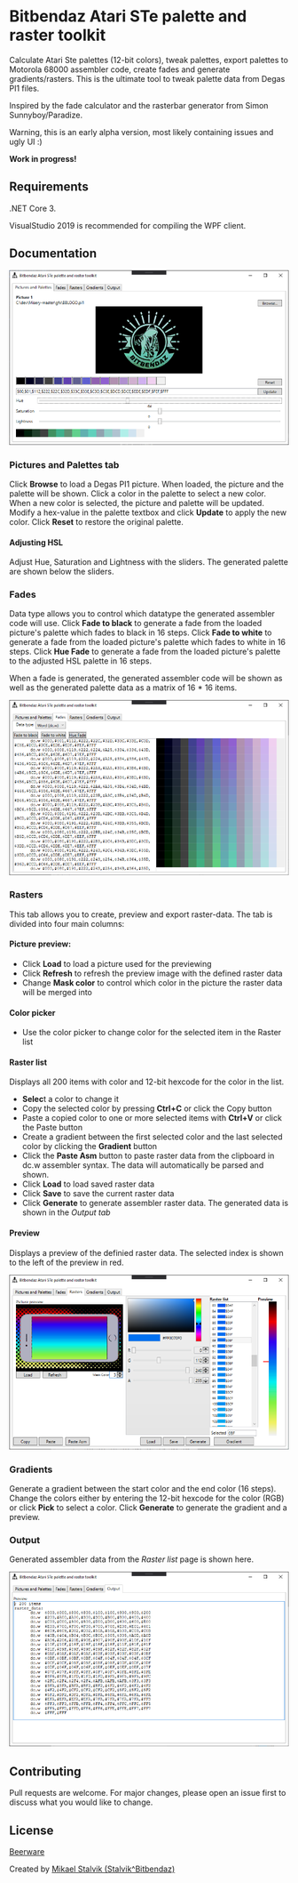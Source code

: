 # Bitbendaz Atari STe palette and raster toolkit
Calculate Atari Ste palettes (12-bit colors), tweak palettes, export palettes to Motorola 68000 assembler code, create fades and generate gradients/rasters.
This is the ultimate tool to tweak palette data from Degas PI1 files.

Inspired by the fade calculator and the rasterbar generator from Simon Sunnyboy/Paradize.

Warning, this is an early alpha version, most likely containing issues and ugly UI :)

**Work in progress!**

## Requirements
.NET Core 3.

VisualStudio 2019 is recommended for compiling the WPF client.

## Documentation

![](screen1.png)

### Pictures and Palettes tab
Click **Browse** to load a Degas PI1 picture. When loaded, the picture and the palette will be shown.
Click a color in the palette to select a new color. When a new color is selected, the picture and palette will be updated.
Modify a hex-value in the palette textbox and click **Update** to apply the new color.
Click **Reset** to restore the original palette.
#### Adjusting HSL 
Adjust Hue, Saturation and Lightness with the sliders.
The generated palette are shown below the sliders.

### Fades
Data type allows you to control which datatype the generated assembler code will use.
Click **Fade to black** to generate a fade from the loaded picture's palette which fades to black in 16 steps.
Click **Fade to white** to generate a fade from the loaded picture's palette which fades to white in 16 steps.
Click **Hue Fade** to generate a fade from the loaded picture's palette to the adjusted HSL palette in 16 steps.

When a fade is generated, the generated assembler code will be shown as well as the generated palette data as a matrix of 16 * 16 items.

![](screen2.png)

### Rasters
This tab allows you to create, preview and export raster-data.
The tab is divided into four main columns:

#### Picture preview:
* Click **Load** to load a picture used for the previewing
* Click **Refresh** to refresh the preview image with the defined raster data
* Change **Mask color** to control which color in the picture the raster data will be merged into

#### Color picker
* Use the color picker to change color for the selected item in the Raster list

#### Raster list
Displays all 200 items with color and 12-bit hexcode for the color in the list.
* **Selec**t a color to change it
* Copy the selected color by pressing **Ctrl+C** or click the Copy button
* Paste a copied color to one or more selected items with **Ctrl+V** or click the Paste button
* Create a gradient between the first selected color and the last selected color by clicking the **Gradient** button
* Click the **Paste Asm** button to paste raster data from the clipboard in dc.w assembler syntax. The data will automatically be parsed and shown.
* Click **Load** to load saved raster data
* Click **Save** to save the current raster data
* Click **Generate** to generate assembler raster data. The generated data is shown in the *Output tab*

#### Preview
Displays a preview of the definied raster data. The selected index is shown to the left of the preview in red.

![](screen3.png)


### Gradients
Generate a gradient between the start color and the end color (16 steps). Change the colors either by entering the 12-bit hexcode for the color (RGB) or click **Pick** to select a color.
Click **Generate** to generate the gradient and a preview.

### Output
Generated assembler data from the *Raster list* page is shown here.

![](screen4.png)


## Contributing
Pull requests are welcome. For major changes, please open an issue first to discuss what you would like to change.

## License
[Beerware](https://en.wikipedia.org/wiki/Beerware)


Created by [Mikael Stalvik (Stalvik^Bitbendaz)](https://demozoo.org/sceners/27448/)

